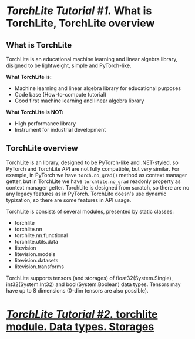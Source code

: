 # _TorchLite Tutorial #1._ What is TorchLite, TorchLite overview

## What is TorchLite

TorchLite is an educational machine learning and linear algebra library, disigned to be lightweight, simple and PyTorch-like.

__What TorchLite is:__

* Machine learning and linear algebra library for educational purposes
* Code base (How-to-compute tutorial)
* Good first machine learning and linear algebra library

__What TorchLite is NOT:__

* High performance library
* Instrument for industrial development

## TorchLite overview

TorchLite is an library, designed to be PyTorch-like and .NET-styled, so PyTorch and TorchLite API are not fully compatible, but very similar. For example, in PyTorch we have `torch.no_grad()` method as context manager getter, but in TorchLite we have `torchlite.no_grad` readonly property as context manager getter. TorchLite is designed from scratch, so there are no any legacy features as in PyTorch. TorchLite doesn's use dynamic typization, so there are some features in API usage.

TorchLite is consists of several modules, presented by static classes:

* torchlite
* torchlite.nn
* torchlite.nn.functional
* torchlite.utils.data
* litevision
* litevision.models
* litevision.datasets
* litevision.transforms

TorchLite supports tensors (and storages) of float32(System.Single), int32(System.Int32) and bool(System.Boolean) data types. Tensors may have up to 8 dimensions (0-dim tensors are also possible).

# [_TorchLite Tutorial #2._ torchlite module. Data types. Storages](https://github.com/ColorfulSoft/TorchLite/blob/main/Tutorial/2.md)
